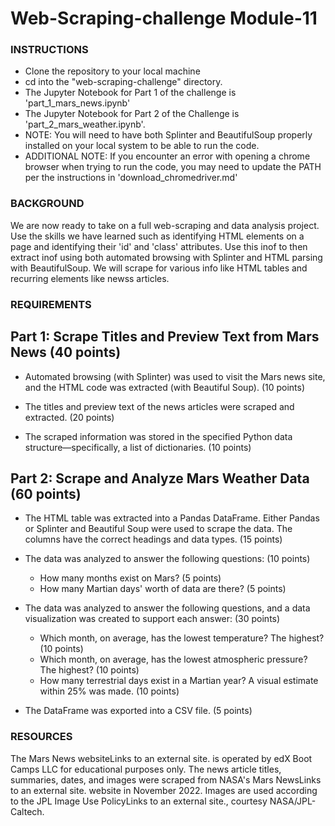 # Web-Scraping-challenge Module-11

### **INSTRUCTIONS**
* Clone the repository to your local machine
* cd into the "web-scraping-challenge" directory.
* The Jupyter Notebook for Part 1 of the challenge is 'part_1_mars_news.ipynb'
* The Jupyter Notebook for Part 2 of the Challenge is 'part_2_mars_weather.ipynb'.
* NOTE: You will need to have both Splinter and BeautifulSoup properly installed on your local system to be able to run the code.
* ADDITIONAL NOTE: If you encounter an error with opening a chrome browser when trying to run the code, you may need to update the PATH per the instructions in 'download_chromedriver.md'

### **BACKGROUND**

We are now ready to take on a full web-scraping and data analysis project. Use the skills we have learned such as identifying HTML elements on a page and identifying their 'id' and 'class' attributes. Use this inof to then extract inof using both automated browsing with Splinter and HTML parsing with BeautifulSoup. We will scrape for various info like HTML tables and recurring elements like newss articles.


### **REQUIREMENTS**

## **Part 1: Scrape Titles and Preview Text from Mars News (40 points)**

* Automated browsing (with Splinter) was used to visit the Mars news site, and
the HTML code was extracted (with Beautiful Soup). (10 points)

* The titles and preview text of the news articles were scraped and extracted. (20 points)

* The scraped information was stored in the specified Python data structure—specifically, a list of dictionaries. (10 points)

## **Part 2: Scrape and Analyze Mars Weather Data (60 points)**

* The HTML table was extracted into a Pandas DataFrame. Either Pandas or Splinter and Beautiful Soup were used to scrape the data. The columns have the correct headings and data types. (15 points)

* The data was analyzed to answer the following questions: (10 points)

    * How many months exist on Mars? (5 points)
    * How many Martian days' worth of data are there? (5 points)

* The data was analyzed to answer the following questions, and a data visualization was created to support each answer: (30 points)

    * Which month, on average, has the lowest temperature? The highest? (10 points)
    * Which month, on average, has the lowest atmospheric pressure? The highest? (10 points)
    * How many terrestrial days exist in a Martian year? A visual estimate within 25% was made. (10 points)

* The DataFrame was exported into a CSV file. (5 points)

### **RESOURCES**

The Mars News websiteLinks to an external site. is operated by edX Boot Camps LLC for educational purposes only. The news article titles, summaries, dates, and images were scraped from NASA's Mars NewsLinks to an external site. website in November 2022. Images are used according to the JPL Image Use PolicyLinks to an external site., courtesy NASA/JPL-Caltech.
